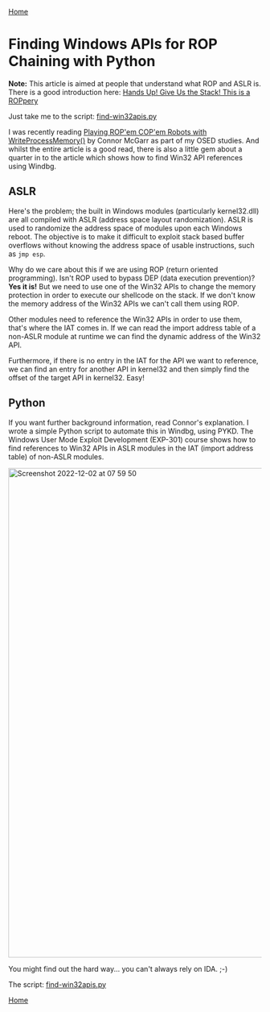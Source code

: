 [Home](https://plackyhacker.github.io)

# Finding Windows APIs for ROP Chaining with Python

**Note:** This article is aimed at people that understand what ROP and ASLR is. There is a good introduction here: [Hands Up! Give Us the Stack! This is a ROPpery](https://connormcgarr.github.io/ROP/)

Just take me to the script: [find-win32apis.py](https://github.com/plackyhacker/plackyhacker.github.io/blob/master/code/find-win32apis.py)

I was recently reading [Playing ROP'em COP'em Robots with WriteProcessMemory()](https://connormcgarr.github.io/ROP2/) by Connor McGarr as part of my OSED studies. And whilst the entire article is a good read, there is also a little gem about a quarter in to the article which shows how to find Win32 API references using Windbg.

## ASLR

Here's the problem; the built in Windows modules (particularly kernel32.dll) are all compiled with ASLR (address space layout randomization). ASLR is used to randomize the address space of modules upon each Windows reboot. The objective is to make it difficult to exploit stack based buffer overflows without knowing the address space of usable instructions, such as `jmp esp`.

Why do we care about this if we are using ROP (return oriented programming). Isn't ROP used to bypass DEP (data execution prevention)? **Yes it is!** But we need to use one of the Win32 APIs to change the memory protection in order to execute our shellcode on the stack. If we don't know the memory address of the Win32 APIs we can't call them using ROP.

Other modules need to reference the Win32 APIs in order to use them, that's where the IAT comes in. If we can read the import address table of a non-ASLR module at runtime we can find the dynamic address of the Win32 API.

Furthermore, if there is no entry in the IAT for the API we want to reference, we can find an entry for another API in kernel32 and then simply find the offset of the target API in kernel32. Easy!

## Python

If you want further background information, read Connor's explanation. I wrote a simple Python script to automate this in Windbg, using PYKD. The Windows User Mode Exploit Development (EXP-301) course shows how to find references to Win32 APIs in ASLR modules in the IAT (import address table) of non-ASLR modules.

<img width="972" alt="Screenshot 2022-12-02 at 07 59 50" src="https://user-images.githubusercontent.com/42491100/205244386-6c6c41ea-6296-446f-b5c3-36e6468475f6.png">

You might find out the hard way... you can't always rely on IDA. ;-)

The script: [find-win32apis.py](https://github.com/plackyhacker/plackyhacker.github.io/blob/master/code/find-win32apis.py)

[Home](https://plackyhacker.github.io)
